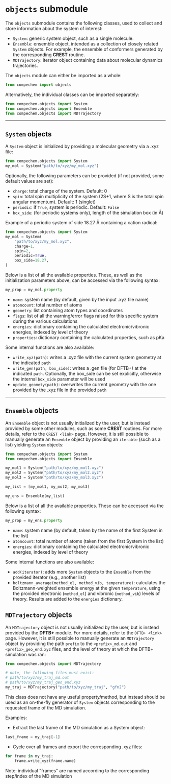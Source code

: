 # `objects` submodule

The `objects` submodule contains the following classes, used to collect and store information about the system of interest:

* `System`: generic system object, such as a single molecule.
* `Ensemble`: ensemble object, intended as a collection of closely related `System` objects. For example, the ensemble of conformers generated by the corresponding **CREST** routine.
* `MDTrajectory`: iterator object containing data about molecular dynamics trajectories.

The `objects` module can either be imported as a whole:

```python
from compechem import objects
```

Alternatively, the individual classes can be imported separately:

```python
from compechem.objects import System
from compechem.objects import Ensemble
from compechem.objects import MDTrajectory
```

---

## `System` objects

A `System` object is initialized by providing a molecular geometry via a .xyz file:

```python
from compechem.objects import System
my_mol = System("path/to/xyz/my_mol.xyz")
```

Optionally, the following parameters can be provided (if not provided, some default values are set):

* `charge`: total charge of the system. Default: 0
* `spin`: total spin multiplicity of the system (2S+1, where S is the total spin angular momentum). Default: 1 (singlet)
* `periodic`: if `True`, system is periodic. Default: `False`
* `box_side`: (for periodic systems only), length of the simulation box (in Å)

Example of a periodic system of side 18.27 Å containing a cation radical:
```python
from compechem.objects import System
my_mol = System(
    "path/to/xyz/my_mol.xyz", 
    charge=1, 
    spin=2,
    periodic=True, 
    box_side=18.27,
)
```

Below is a list of all the available properties. These, as well as the initialization parameters above, can be accessed via the following syntax:

```python
my_prop = my_mol.property
```

* `name`: system name (by default, given by the input .xyz file name)
* `atomcount`: total number of atoms 
* `geometry`: list containing atom types and coordinates
* `flags`: list of all the warning/error flags raised for this specific system during the various calculations
* `energies`: dictionary containing the calculated electronic/vibronic energies, indexed by level of theory
* `properties`: dictionary containing the calculated properties, such as pKa

Some internal functions are also available:

* `write_xyz(path)`: writes a .xyz file with the current system geometry at the indicated `path`
* `write_gen(path, box_side)`: writes a .gen file (for DFTB+) at the indicated `path`. Optionally, the box_side can be set explicitly, otherwise the internal `box_side` parameter will be used
* `update_geomety(path)`: overwrites the current geometry with the one provided by the .xyz file in the provided `path`

---

## `Ensemble` objects

An `Ensemble` object is not usually initialized by the user, but is instead provided by some other modules, such as some **CREST** routines. For more details, refer to the `CREST <link>` page. However, it is still possible to manually generate an `Ensemble` object by providing an `iterable` (such as a list) yielding `System` objects:

```python
from compechem.objects import System
from compechem.objects import Ensemble

my_mol1 = System("path/to/xyz/my_mol1.xyz")
my_mol2 = System("path/to/xyz/my_mol2.xyz")
my_mol3 = System("path/to/xyz/my_mol3.xyz")

my_list = [my_mol1, my_mol2, my_mol3]

my_ens = Ensemble(my_list)
```

Below is a list of all the available properties. These can be accessed via the following syntax:

```python
my_prop = my_ens.property
```

* `name`: system name (by default, taken by the name of the first System in the list)
* `atomcount`: total number of atoms (taken from the first System in the list) 
* `energies`: dictionary containing the calculated electronic/vibronic energies, indexed by level of theory

Some internal functions are also available:

* `add(iterator)`: adds more `System` objects to the `Ensemble` from the provided iterator (e.g., another list)
* `boltzmann_average(method_el, method_vib, temperature)`: calculates the Boltzmann-weighted ensemble energy at the given `temperature`, using the provided electronic (`method_el`) and vibronic (`method_vib`) levels of theory. Results are added to the `energies` dictionary.

## `MDTrajectory` objects

An `MDTrajectory` object is not usually initialized by the user, but is instead provided by the **DFTB+** module. For more details, refer to the `DFTB+ <link>` page. However, it is still possible to manually generate an `MDTrajectory` object by providing the path `prefix` to the `<prefix>_md.out` and `<prefix>_geo_end.xyz` files, and the level of theory at which the DFTB+ simulation was ran:

```python
from compechem.objects import MDTrajectory

# note, the following files must exist:
# path/to/xyz/my_traj_md.out
# path/to/xyz/my_traj_geo_end.xyz
my_traj = MDTrajectory("path/to/xyz/my_traj", "gfn2")
```

This class does not have any useful property/method, but instead should be used as an on-the-fly generator of `System` objects corresponding to the requested frame of the MD simulation. 

Examples:

* Extract the last frame of the MD simulation as a System object:
```python
last_frame = my_traj[-1]
```
* Cycle over all frames and export the corresponding .xyz files:
```python
for frame in my_traj:
    frame.write_xyz(frame.name)
```

Note: individual "frames" are named according to the corresponding step/index of the MD simulation